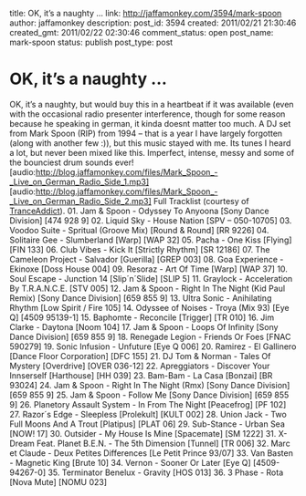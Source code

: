 title: OK, it’s a naughty ...
link: http://jaffamonkey.com/3594/mark-spoon
author: jaffamonkey
description: 
post_id: 3594
created: 2011/02/21 21:30:46
created_gmt: 2011/02/22 02:30:46
comment_status: open
post_name: mark-spoon
status: publish
post_type: post

# OK, it’s a naughty ...

OK, it’s a naughty, but would buy this in a heartbeat if it was available (even with the occasional radio presenter interference, though for some reason because he speaking in german, it kinda doesnt matter too much. A DJ set from Mark Spoon (RIP) from 1994 – that is a year I have largely forgotten (along with another few :)), but this music stayed with me. Its tunes I heard a lot, but never been mixed like this. Imperfect, intense, messy and some of the bounciest drum sounds ever! [audio:http://blog.jaffamonkey.com/files/Mark_Spoon_-_Live_on_German_Radio_Side_1.mp3] [audio:http://blog.jaffamonkey.com/files/Mark_Spoon_-_Live_on_German_Radio_Side_2.mp3] Full Tracklist (courtesy of [TranceAddict](http://www.tranceaddict.com/forums/showthread/t-387568.html)). 01\. Jam & Spoon - Odyssey To Anyoona [Sony Dance Division] [474 928 9] 02\. Liquid Sky - House Nation [SPV – 050-10705] 03\. Voodoo Suite - Spritual (Groove Mix) [Round & Round] [RR 9226] 04\. Solitaire Gee - Slumberland [Warp] [WAP 32] 05\. Pacha - One Kiss [Flying] [FIN 133] 06\. Club Vibes - Kick It [Strictly Rhythm] [SR 12186] 07\. The Cameleon Project - Salvador [Guerilla] [GREP 003] 08\. Goa Experience - Ekinoxe [Doss House 004] 09\. Resoraz - Art Of Time [Warp] [WAP 37] 10\. Soul Escape - Junction 14 [Slip´n´Slide] [SLIP 5] 11\. Graylock - Acceleration By T.R.A.N.C.E. [STV 005] 12\. Jam & Spoon - Right In The Night (Kid Paul Remix) [Sony Dance Division] [659 855 9] 13\. Ultra Sonic - Anihilating Rhythm [Low Spirit / Fire 105] 14\. Odyssee of Noises - Troya (Mix 93) [Eye Q] [4509 95139-1] 15\. Baphomte - Reconcile [Trigger] [TR 010] 16\. Jim Clarke - Daytona [Noom 104] 17\. Jam & Spoon - Loops Of Infinity [Sony Dance Division] [659 855 9] 18\. Renegade Legion - Friends Or Foes [FNAC 590279] 19\. Sonic Infusion - Unfuture [Eye Q 006] 20\. Ramirez - El Gallinero [Dance Floor Corporation] [DFC 155] 21\. DJ Tom & Norman - Tales Of Mystery [Overdrive] [OVER 036-12] 22\. Apreggiators - Discover Your Innserself [Harthouse] [HH 039] 23\. Bam-Bam - La Casa [Bonzai] [BR 93024] 24\. Jam & Spoon - Right In The Night (Rmx) [Sony Dance Division] [659 855 9] 25\. Jam & Spoon - Follow Me [Sony Dance Division] [659 855 9] 26\. Planetory Assault System - In From The Night [Peacefrog] [PF 102] 27\. Razor´s Edge - Sleepless [Prolekult] [KULT 002] 28\. Union Jack - Two Full Moons And A Trout [Platipus] [PLAT 06] 29\. Sub-Stance - Urban Sea [NOW! 17] 30\. Outsider - My House Is Mine [Spacemate] [SM 1222] 31\. X-Dream Feat. Planet B.E.N. - The 5th Dimension [Tunnel] [TR 006] 32\. Marc et Claude - Deux Petites Differences [Le Petit Prince 93/07] 33\. Van Basten - Magnetic King [Brute 10] 34\. Vernon - Sooner Or Later [Eye Q] [4509-94267-0] 35\. Terminator Benelux - Gravity [HOS 013] 36\. 3 Phase - Rota [Nova Mute] [NOMU 023]